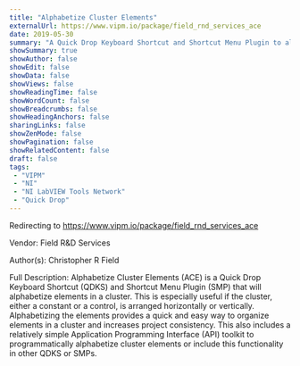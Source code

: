 ```yaml
---
title: "Alphabetize Cluster Elements"
externalUrl: https://www.vipm.io/package/field_rnd_services_ace
date: 2019-05-30
summary: "A Quick Drop Keyboard Shortcut and Shortcut Menu Plugin to alphabetize cluster elements"
showSummary: true
showAuthor: false
showEdit: false
showData: false
showViews: false
showReadingTime: false
showWordCount: false
showBreadcrumbs: false
showHeadingAnchors: false
sharingLinks: false
showZenMode: false
showPagination: false
showRelatedContent: false
draft: false
tags:
 - "VIPM"
 - "NI"
 - "NI LabVIEW Tools Network"
 - "Quick Drop"
---
```


Redirecting to https://www.vipm.io/package/field_rnd_services_ace

Vendor: Field R&D Services

Author(s): Christopher R Field
 
Full Description:
Alphabetize Cluster Elements (ACE) is a Quick Drop Keyboard Shortcut (QDKS) and Shortcut Menu Plugin (SMP) that will alphabetize elements in a cluster. This is especially useful if the cluster, either a constant or a control, is arranged horizontally or vertically. Alphabetizing the elements provides a quick and easy way to organize elements in a cluster and increases project consistency. This also includes a relatively simple Application Programming Interface (API) toolkit to programmatically alphabetize cluster elements or include this functionality in other QDKS or SMPs.